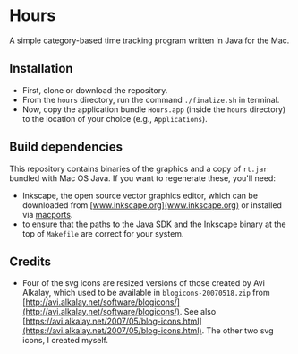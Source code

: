 Hours
=====

A simple category-based time tracking program written in Java for the Mac.


Installation
------------

* First, clone or download the repository.
* From the `hours` directory, run the command `./finalize.sh` in terminal.
* Now, copy the application bundle `Hours.app` (inside the `hours` directory) to the location of your choice (e.g., `Applications`).

Build dependencies
------------------

This repository contains binaries of the graphics and a copy of `rt.jar` bundled with Mac OS Java. If you want to regenerate these, you'll need:
* Inkscape, the open source vector graphics editor, which can be downloaded from [www.inkscape.org](www.inkscape.org) or installed via [macports](https://www.macports.org/).
* to ensure that the paths to the Java SDK and the Inkscape binary at the top of `Makefile` are correct for your system.


Credits
--------------------------

* Four of the svg icons are resized versions of those created by Avi Alkalay, which used to be available in `blogicons-20070518.zip` from [http://avi.alkalay.net/software/blogicons/](http://avi.alkalay.net/software/blogicons/). See also [https://avi.alkalay.net/2007/05/blog-icons.html](https://avi.alkalay.net/2007/05/blog-icons.html). The other two svg icons, I created myself.
